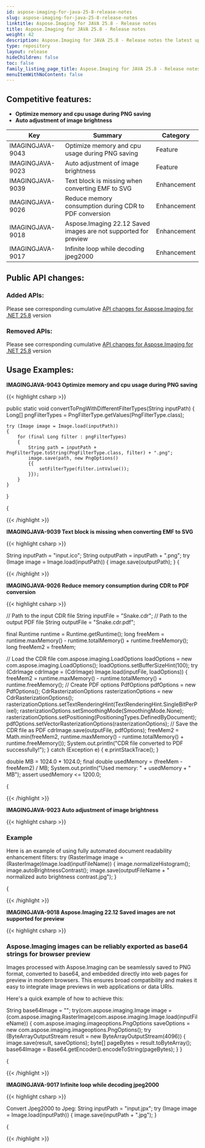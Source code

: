 ```yaml
---
id: aspose-imaging-for-java-25-8-release-notes
slug: aspose-imaging-for-java-25-8-release-notes
linktitle: Aspose.Imaging for JAVA 25.8 - Release notes
title: Aspose.Imaging for JAVA 25.8 - Release notes
weight: 42
description: Aspose.Imaging for JAVA 25.8 - Release notes the latest updates and fixes.
type: repository
layout: release
hideChildren: false
toc: false
family_listing_page_title: Aspose.Imaging for JAVA 25.8 - Release notes
menuItemWithNoContent: false
---
```


## Competitive features:

- **Optimize memory and cpu usage during PNG saving**
- **Auto adjustment of image brightness**

| **Key**         | **Summary**                                                                                                                                                              | **Category** |
|-----------------|--------------------------------------------------------------------------------------------------------------------------------------------------------------------------|--------------|
| IMAGINGJAVA-9043 | Optimize memory and cpu usage during PNG saving                                                                                                                                  | Feature      |
| IMAGINGJAVA-9023 | Auto adjustment of image brightness                                                                                                                                  | Feature      |
| IMAGINGJAVA-9039 | Text block is missing when converting EMF to SVG                                                                                                                                  | Enhancement      |
| IMAGINGJAVA-9026 | Reduce memory consumption during CDR to PDF conversion                                                                                                                                  | Enhancement      |
| IMAGINGJAVA-9018 | Aspose.Imaging 22.12 Saved images are not supported for preview                                                                                                                                  | Enhancement      |
| IMAGINGJAVA-9017 | Infinite loop while decoding jpeg2000                                                                                                                                  | Enhancement      |

## Public API changes:

### Added APIs:

Please see corresponding cumulative [API changes for Aspose.Imaging for .NET 25.8](https://releases.aspose.com/imaging/net/release-notes/2025/aspose-imaging-for-net-25-8-release-notes/) version

### Removed APIs:

Please see corresponding cumulative [API changes for Aspose.Imaging for .NET 25.8](https://releases.aspose.com/imaging/net/release-notes/2025/aspose-imaging-for-net-25-8-release-notes/) version

## Usage Examples:

**IMAGINGJAVA-9043 Optimize memory and cpu usage during PNG saving**

{{< highlight csharp >}}

public static void convertToPngWithDifferentFilterTypes(String inputPath)
{
	Long[] pngFilterTypes = PngFilterType.getValues(PngFilterType.class);

	try (Image image = Image.load(inputPath))
	{
		for (final Long filter : pngFilterTypes)
		{
			String path = inputPath + PngFilterType.toString(PngFilterType.class, filter) + ".png";
			image.save(path, new PngOptions()
			{{
				setFilterType(filter.intValue());
			}});
		}
	}
}

{

{{< /highlight >}}

**IMAGINGJAVA-9039 Text block is missing when converting EMF to SVG**

{{< highlight csharp >}}

String inputPath = "input.ico";
String outputPath = inputPath + ".png";
try (Image image = Image.load(inputPath))
{
    image.save(outputPath);
}
{

{{< /highlight >}}

**IMAGINGJAVA-9026 Reduce memory consumption during CDR to PDF conversion**

{{< highlight csharp >}}

// Path to the input CDR file
String inputFile = "Snake.cdr";
// Path to the output PDF file
String outputFile = "Snake.cdr.pdf";

final Runtime runtime = Runtime.getRuntime();
long freeMem = runtime.maxMemory() - runtime.totalMemory() + runtime.freeMemory();
long freeMem2 = freeMem;

// Load the CDR file
com.aspose.imaging.LoadOptions loadOptions = new com.aspose.imaging.LoadOptions();
loadOptions.setBufferSizeHint(100);
try (CdrImage cdrImage = (CdrImage) Image.load(inputFile, loadOptions)) {
	freeMem2 = runtime.maxMemory() - runtime.totalMemory() + runtime.freeMemory();
	// Create PDF options
	PdfOptions pdfOptions = new PdfOptions();
	CdrRasterizationOptions rasterizationOptions = new CdrRasterizationOptions();
	rasterizationOptions.setTextRenderingHint(TextRenderingHint.SingleBitPerPixel);
	rasterizationOptions.setSmoothingMode(SmoothingMode.None);
	rasterizationOptions.setPositioning(PositioningTypes.DefinedByDocument);
	pdfOptions.setVectorRasterizationOptions(rasterizationOptions);
	// Save the CDR file as PDF
	cdrImage.save(outputFile, pdfOptions);
	freeMem2 = Math.min(freeMem2, runtime.maxMemory() - runtime.totalMemory() + runtime.freeMemory());
	System.out.println("CDR file converted to PDF successfully!");
} catch (Exception e) {
	e.printStackTrace();
}

double MB = 1024.0 * 1024.0;
final double usedMemory = (freeMem - freeMem2) / MB;
System.out.println("Used memory: " + usedMemory + " MB");
assert usedMemory <= 1200.0;

{

{{< /highlight >}}

**IMAGINGJAVA-9023 Auto adjustment of image brightness**

{{< highlight csharp >}}

### Example
Here is an example of using fully automated document readability enhancement filters:
try (RasterImage image = (RasterImage)Image.load(inputFileName))
{
    image.normalizeHistogram();
    image.autoBrightnessContrast();
    image.save(outputFileName + " normalized auto brightness contrast.jpg");
}

{

{{< /highlight >}}

**IMAGINGJAVA-9018 Aspose.Imaging 22.12 Saved images are not supported for preview**

{{< highlight csharp >}}

### Aspose.Imaging images can be reliably exported as base64 strings for browser preview
Images processed with Aspose.Imaging can be seamlessly saved to PNG format, converted to base64, and embedded directly into web pages for preview in modern browsers.
This ensures broad compatibility and makes it easy to integrate image previews in web applications or data URIs.

Here's a quick example of how to achieve this:

String base64Image = "";
try(com.aspose.imaging.Image image = (com.aspose.imaging.RasterImage)com.aspose.imaging.Image.load(inputFileName))
{
	com.aspose.imaging.imageoptions.PngOptions saveOptions = new com.aspose.imaging.imageoptions.PngOptions();
	try (ByteArrayOutputStream result = new ByteArrayOutputStream(4096))
	{
		image.save(result, saveOptions);
		byte[] pageBytes = result.toByteArray();
		base64Image = Base64.getEncoder().encodeToString(pageBytes);
	}
}

{

{{< /highlight >}}

**IMAGINGJAVA-9017 Infinite loop while decoding jpeg2000**

{{< highlight csharp >}}

Convert Jpeg2000 to Jpeg:
String inputPath = "input.jpx";
try (Image image = Image.load(inputPath))
{
    image.save(inputPath + ".jpg");
}

{

{{< /highlight >}}


